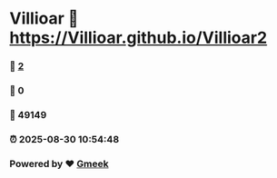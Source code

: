 # Villioar :link: https://Villioar.github.io/Villioar2 
### :page_facing_up: [2](https://Villioar.github.io/Villioar2/tag.html) 
### :speech_balloon: 0 
### :hibiscus: 49149 
### :alarm_clock: 2025-08-30 10:54:48 
### Powered by :heart: [Gmeek](https://github.com/Meekdai/Gmeek)
